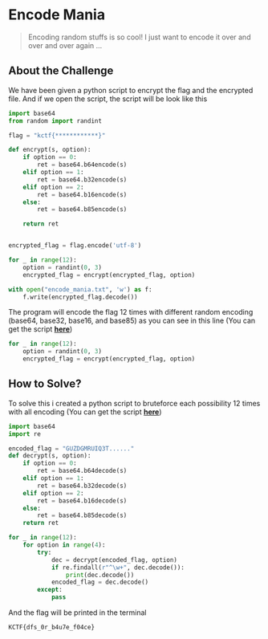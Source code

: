 # Encode Mania
> Encoding random stuffs is so cool! I just want to encode it over and over and over again ...

## About the Challenge
We have been given a python script to encrypt the flag and the encrypted file. And if we open the script, the script will be look like this

```python
import base64
from random import randint

flag = "kctf{************}"

def encrypt(s, option):
    if option == 0:
        ret = base64.b64encode(s)
    elif option == 1:
        ret = base64.b32encode(s)
    elif option == 2:
        ret = base64.b16encode(s)
    else:
        ret = base64.b85encode(s)

    return ret


encrypted_flag = flag.encode('utf-8')

for _ in range(12):
    option = randint(0, 3)
    encrypted_flag = encrypt(encrypted_flag, option)

with open("encode_mania.txt", 'w') as f:
    f.write(encrypted_flag.decode())
```
The program will encode the flag 12 times with different random encoding (base64, base32, base16, and base85) as you can see in this line (You can get the script [**here**](/KnightCTF%202023/Encode%20Mania/encrypt.py))
```python
for _ in range(12):
    option = randint(0, 3)
    encrypted_flag = encrypt(encrypted_flag, option)
```

## How to Solve?
To solve this i created a python script to bruteforce each possibility 12 times with all encoding (You can get the script [**here**](/KnightCTF%202023/Encode%20Mania/decrypt.py))
```python
import base64
import re

encoded_flag = "GUZDGMRUIQ3T......"
def decrypt(s, option):
    if option == 0:
        ret = base64.b64decode(s)
    elif option == 1:
        ret = base64.b32decode(s)
    elif option == 2:
        ret = base64.b16decode(s)
    else:
        ret = base64.b85decode(s)
    return ret

for _ in range(12):
    for option in range(4):
        try:
            dec = decrypt(encoded_flag, option)
            if re.findall(r"^\w+", dec.decode()):
                print(dec.decode())
            encoded_flag = dec.decode()
        except:
            pass
```
And the flag will be printed in the terminal
```
KCTF{dfs_0r_b4u7e_f04ce}
```
